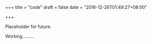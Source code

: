 +++
title = "code"
draft = false
date = "2016-12-26T01:49:27+08:00"

+++

Placeholder for future.

Working.........

